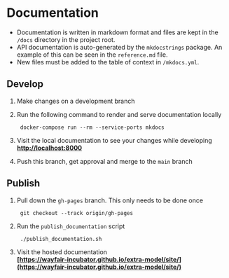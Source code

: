 # Documentation

* Documentation is written in markdown format and files are kept in the `/docs` directory in the project root.
* API documentation is auto-generated by the `mkdocstrings` package. An example of this can be seen in the `reference.md` file.
* New files must be added to the table of context in `/mkdocs.yml`.

## Develop

1. Make changes on a development branch

1. Run the following command to render and serve documentation locally

        docker-compose run --rm --service-ports mkdocs

1. Visit the local documentation to see your changes while developing  
    **[http://localhost:8000](http://localhost:8000)**  
  
1. Push this branch, get approval and merge to the `main` branch

## Publish

1. Pull down the `gh-pages` branch. This only needs to be done once

        git checkout --track origin/gh-pages

1. Run the `publish_documentation` script

        ./publish_documentation.sh
    
1. Visit the hosted documentation  
    **[https://wayfair-incubator.github.io/extra-model/site/](https://wayfair-incubator.github.io/extra-model/site/)**  

